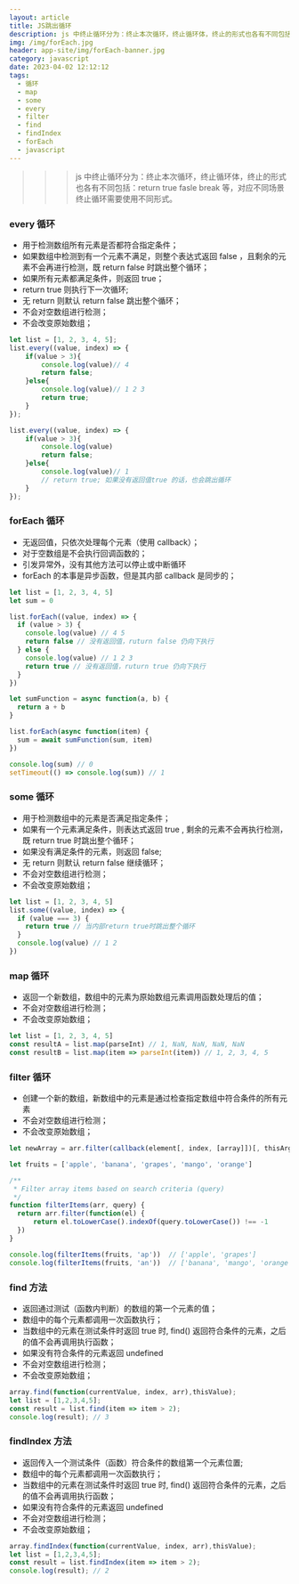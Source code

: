 ```yaml
---
layout: article
title: JS跳出循环
description: js 中终止循环分为：终止本次循环，终止循环体，终止的形式也各有不同包括：return true fasle break 等，对应不同场景终止循环需要使用不同形式
img: /img/forEach.jpg
header: app-site/img/forEach-banner.jpg
category: javascript
date: 2023-04-02 12:12:12
tags:
  - 循环
  - map
  - some
  - every
  - filter
  - find
  - findIndex
  - forEach
  - javascript
---
```


> > > js 中终止循环分为：终止本次循环，终止循环体，终止的形式也各有不同包括：return true fasle break 等，对应不同场景终止循环需要使用不同形式。

### every 循环

- 用于检测数组所有元素是否都符合指定条件；
- 如果数组中检测到有一个元素不满足，则整个表达式返回 false ，且剩余的元素不会再进行检测，既 return false 时跳出整个循环；
- 如果所有元素都满足条件，则返回 true；
- return true 则执行下一次循环;
- 无 return 则默认 return false 跳出整个循环；
- 不会对空数组进行检测；
- 不会改变原始数组；

```javascript
let list = [1, 2, 3, 4, 5];
list.every((value, index) => {
    if(value > 3){
        console.log(value)// 4
        return false;
    }else{
        console.log(value)// 1 2 3
        return true;
    }
});

list.every((value, index) => {
    if(value > 3){
        console.log(value)
        return false;
    }else{
        console.log(value)// 1
        // return true; 如果没有返回值true 的话，也会跳出循环
    }
});
```

### forEach 循环

- 无返回值，只依次处理每个元素（使用 callback）；
- 对于空数组是不会执行回调函数的；
- 引发异常外，没有其他方法可以停止或中断循环
- forEach 的本事是异步函数，但是其内部 callback 是同步的；

```javascript
let list = [1, 2, 3, 4, 5]
let sum = 0

list.forEach((value, index) => {
  if (value > 3) {
    console.log(value) // 4 5
    return false // 没有返回值，ruturn false 仍向下执行
  } else {
    console.log(value) // 1 2 3
    return true // 没有返回值，ruturn true 仍向下执行
  }
})

let sumFunction = async function(a, b) {
  return a + b
}

list.forEach(async function(item) {
  sum = await sumFunction(sum, item)
})

console.log(sum) // 0
setTimeout(() => console.log(sum)) // 1
```

### some 循环

- 用于检测数组中的元素是否满足指定条件；
- 如果有一个元素满足条件，则表达式返回 true , 剩余的元素不会再执行检测，既 return true 时跳出整个循环；
- 如果没有满足条件的元素，则返回 false;
- 无 return 则默认 return false 继续循环；
- 不会对空数组进行检测；
- 不会改变原始数组；

```javascript
let list = [1, 2, 3, 4, 5]
list.some((value, index) => {
  if (value === 3) {
    return true // 当内部return true时跳出整个循环
  }
  console.log(value) // 1 2
})
```

### map 循环

- 返回一个新数组，数组中的元素为原始数组元素调用函数处理后的值；
- 不会对空数组进行检测；
- 不会改变原始数组；

```javascript
let list = [1, 2, 3, 4, 5]
const resultA = list.map(parseInt) // 1, NaN, NaN, NaN, NaN
const resultB = list.map(item => parseInt(item)) // 1, 2, 3, 4, 5
```

### filter 循环

- 创建一个新的数组，新数组中的元素是通过检查指定数组中符合条件的所有元素
- 不会对空数组进行检测；
- 不会改变原始数组；

```javascript
let newArray = arr.filter(callback(element[, index, [array]])[, thisArg]);

let fruits = ['apple', 'banana', 'grapes', 'mango', 'orange']

/**
 * Filter array items based on search criteria (query)
 */
function filterItems(arr, query) {
  return arr.filter(function(el) {
      return el.toLowerCase().indexOf(query.toLowerCase()) !== -1
  })
}

console.log(filterItems(fruits, 'ap'))  // ['apple', 'grapes']
console.log(filterItems(fruits, 'an'))  // ['banana', 'mango', 'orange']
```

### find 方法

- 返回通过测试（函数内判断）的数组的第一个元素的值；
- 数组中的每个元素都调用一次函数执行；
- 当数组中的元素在测试条件时返回 true 时, find() 返回符合条件的元素，之后的值不会再调用执行函数；
- 如果没有符合条件的元素返回 undefined
- 不会对空数组进行检测；
- 不会改变原始数组；

```javascript
array.find(function(currentValue, index, arr),thisValue);
let list = [1,2,3,4,5];
const result = list.find(item => item > 2);
console.log(result); // 3
```

### findIndex 方法

- 返回传入一个测试条件（函数）符合条件的数组第一个元素位置;
- 数组中的每个元素都调用一次函数执行；
- 当数组中的元素在测试条件时返回 true 时, find() 返回符合条件的元素，之后的值不会再调用执行函数；
- 如果没有符合条件的元素返回 undefined
- 不会对空数组进行检测；
- 不会改变原始数组；

```javascript
array.findIndex(function(currentValue, index, arr),thisValue);
let list = [1,2,3,4,5];
const result = list.findIndex(item => item > 2);
console.log(result); // 2
```
